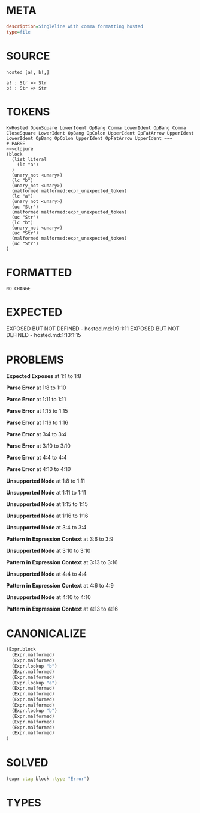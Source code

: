 # META
~~~ini
description=Singleline with comma formatting hosted
type=file
~~~
# SOURCE
~~~roc
hosted [a!, b!,]

a! : Str => Str
b! : Str => Str
~~~
# TOKENS
~~~text
KwHosted OpenSquare LowerIdent OpBang Comma LowerIdent OpBang Comma CloseSquare LowerIdent OpBang OpColon UpperIdent OpFatArrow UpperIdent LowerIdent OpBang OpColon UpperIdent OpFatArrow UpperIdent ~~~
# PARSE
~~~clojure
(block
  (list_literal
    (lc "a")
  )
  (unary_not <unary>)
  (lc "b")
  (unary_not <unary>)
  (malformed malformed:expr_unexpected_token)
  (lc "a")
  (unary_not <unary>)
  (uc "Str")
  (malformed malformed:expr_unexpected_token)
  (uc "Str")
  (lc "b")
  (unary_not <unary>)
  (uc "Str")
  (malformed malformed:expr_unexpected_token)
  (uc "Str")
)
~~~
# FORMATTED
~~~roc
NO CHANGE
~~~
# EXPECTED
EXPOSED BUT NOT DEFINED - hosted.md:1:9:1:11
EXPOSED BUT NOT DEFINED - hosted.md:1:13:1:15
# PROBLEMS
**Expected Exposes**
at 1:1 to 1:8

**Parse Error**
at 1:8 to 1:10

**Parse Error**
at 1:11 to 1:11

**Parse Error**
at 1:15 to 1:15

**Parse Error**
at 1:16 to 1:16

**Parse Error**
at 3:4 to 3:4

**Parse Error**
at 3:10 to 3:10

**Parse Error**
at 4:4 to 4:4

**Parse Error**
at 4:10 to 4:10

**Unsupported Node**
at 1:8 to 1:11

**Unsupported Node**
at 1:11 to 1:11

**Unsupported Node**
at 1:15 to 1:15

**Unsupported Node**
at 1:16 to 1:16

**Unsupported Node**
at 3:4 to 3:4

**Pattern in Expression Context**
at 3:6 to 3:9

**Unsupported Node**
at 3:10 to 3:10

**Pattern in Expression Context**
at 3:13 to 3:16

**Unsupported Node**
at 4:4 to 4:4

**Pattern in Expression Context**
at 4:6 to 4:9

**Unsupported Node**
at 4:10 to 4:10

**Pattern in Expression Context**
at 4:13 to 4:16

# CANONICALIZE
~~~clojure
(Expr.block
  (Expr.malformed)
  (Expr.malformed)
  (Expr.lookup "b")
  (Expr.malformed)
  (Expr.malformed)
  (Expr.lookup "a")
  (Expr.malformed)
  (Expr.malformed)
  (Expr.malformed)
  (Expr.malformed)
  (Expr.lookup "b")
  (Expr.malformed)
  (Expr.malformed)
  (Expr.malformed)
  (Expr.malformed)
)
~~~
# SOLVED
~~~clojure
(expr :tag block :type "Error")
~~~
# TYPES
~~~roc
~~~
